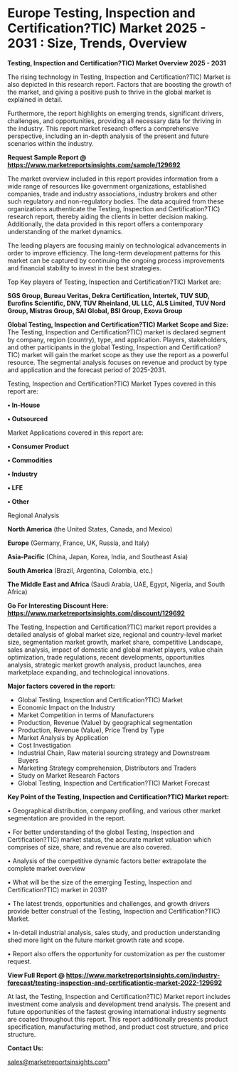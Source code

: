 # Europe Testing, Inspection and Certification?TIC) Market 2025 - 2031 : Size, Trends, Overview

<Strong> Testing, Inspection and Certification?TIC) Market Overview 2025 - 2031</strong>

The rising technology in Testing, Inspection and Certification?TIC) Market is also depicted in this research report. Factors that are boosting the growth of the market, and giving a positive push to thrive in the global market is explained in detail.

Furthermore, the report highlights on emerging trends, significant drivers, challenges, and opportunities, providing all necessary data for thriving in the industry. This report market research offers a comprehensive perspective, including an in-depth analysis of the present and future scenarios within the industry.

<strong>Request Sample Report @ <a href=https://www.marketreportsinsights.com/sample/129692>https://www.marketreportsinsights.com/sample/129692</a></strong>

The market overview included in this report provides information from a wide range of resources like government organizations, established companies, trade and industry associations, industry brokers and other such regulatory and non-regulatory bodies. The data acquired from these organizations authenticate the Testing, Inspection and Certification?TIC) research report, thereby aiding the clients in better decision making. Additionally, the data provided in this report offers a contemporary understanding of the market dynamics.

The leading players are focusing mainly on technological advancements in order to improve efficiency. The long-term development patterns for this market can be captured by continuing the ongoing process improvements and financial stability to invest in the best strategies.

Top Key players of Testing, Inspection and Certification?TIC) Market are:

<strong>SGS Group, Bureau Veritas, Dekra Certification, Intertek, TUV SUD, Eurofins Scientific, DNV, TUV Rheinland, UL LLC, ALS Limited, TUV Nord Group, Mistras Group, SAI Global, BSI Group, Exova Group</strong>

<strong><b>Global Testing, Inspection and Certification?TIC) Market Scope and Size:</b></strong>
The Testing, Inspection and Certification?TIC) market is declared segment by company, region (country), type, and application. Players, stakeholders, and other participants in the global Testing, Inspection and Certification?TIC) market will gain the market scope as they use the report as a powerful resource. The segmental analysis focuses on revenue and product by type and application and the forecast period of 2025-2031.

Testing, Inspection and Certification?TIC) Market Types covered in this report are:

<strong>• In-House

• Outsourced</strong>

Market Applications covered in this report are:

<strong>• Consumer Product

• Commodities

• Industry

• LFE

• Other</strong> 

Regional Analysis

<strong>North America</strong> (the United States, Canada, and Mexico)

<strong>Europe</strong> (Germany, France, UK, Russia, and Italy)

<strong>Asia-Pacific</strong> (China, Japan, Korea, India, and Southeast Asia)

<strong>South America</strong> (Brazil, Argentina, Colombia, etc.)

<strong>The Middle East and Africa</strong> (Saudi Arabia, UAE, Egypt, Nigeria, and South Africa)

<strong>Go For Interesting Discount Here: <a href=https://www.marketreportsinsights.com/discount/129692>https://www.marketreportsinsights.com/discount/129692</a></strong>

The Testing, Inspection and Certification?TIC) market report provides a detailed analysis of global market size, regional and country-level market size, segmentation market growth, market share, competitive Landscape, sales analysis, impact of domestic and global market players, value chain optimization, trade regulations, recent developments, opportunities analysis, strategic market growth analysis, product launches, area marketplace expanding, and technological innovations.

<strong><b>Major factors covered in the report:</b></strong>
<ul>
  <li>Global Testing, Inspection and Certification?TIC) Market </li>
  <li>Economic Impact on the Industry</li>
  <li>Market Competition in terms of Manufacturers</li>
  <li>Production, Revenue (Value) by geographical segmentation</li>
  <li>Production, Revenue (Value), Price Trend by Type</li>
  <li>Market Analysis by Application</li>
  <li>Cost Investigation</li>
  <li>Industrial Chain, Raw material sourcing strategy and Downstream Buyers</li>
  <li>Marketing Strategy comprehension, Distributors and Traders</li>
  <li>Study on Market Research Factors</li>
  <li>Global Testing, Inspection and Certification?TIC) Market Forecast</li>
</ul>

<strong><b>Key Point of the Testing, Inspection and Certification?TIC) Market report:</b></strong>

• Geographical distribution, company profiling, and various other market segmentation are provided in the report.

• For better understanding of the global Testing, Inspection and Certification?TIC) market status, the accurate market valuation which comprises of size, share, and revenue are also covered.

• Analysis of the competitive dynamic factors better extrapolate the complete market overview

• What will be the size of the emerging Testing, Inspection and Certification?TIC) market in 2031?

• The latest trends, opportunities and challenges, and growth drivers provide better construal of the Testing, Inspection and Certification?TIC) Market.

• In-detail industrial analysis, sales study, and production understanding shed more light on the future market growth rate and scope.

• Report also offers the opportunity for customization as per the customer request.

<strong><b>View Full Report @ <a href=https://www.marketreportsinsights.com/industry-forecast/testing-inspection-and-certificationtic-market-2022-129692>https://www.marketreportsinsights.com/industry-forecast/testing-inspection-and-certificationtic-market-2022-129692</a></b></strong>


At last, the Testing, Inspection and Certification?TIC) Market report includes investment come analysis and development trend analysis. The present and future opportunities of the fastest growing international industry segments are coated throughout this report. This report additionally presents product specification, manufacturing method, and product cost structure, and price structure.

<strong>Contact Us:</strong>

sales@marketreportsinsights.com"
